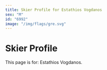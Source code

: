 ```yaml
---
title: Skier Profile for Estathios Vogdanos
sex: "M"
id: "6992"
image: "/img/flags/gre.svg" 
---
```


# Skier Profile

This page is for: Estathios Vogdanos.
    